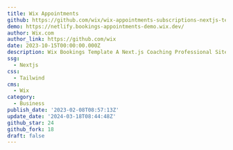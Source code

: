 ```yaml
---
title: Wix Appointments
github: https://github.com/wix/wix-appointments-subscriptions-nextjs-template
demo: https://netlify.bookings-appointments-demo.wix.dev/
author: Wix.com
author_link: https://github.com/wix
date: 2023-10-15T00:00:00.000Z
description: Wix Bookings Template A Next.js Coaching Professional Site
ssg:
  - Nextjs
css:
  - Tailwind
cms:
  - Wix
category:
  - Business
publish_date: '2023-02-08T08:57:13Z'
update_date: '2024-03-18T08:44:48Z'
github_star: 24
github_fork: 18
draft: false
---
```

